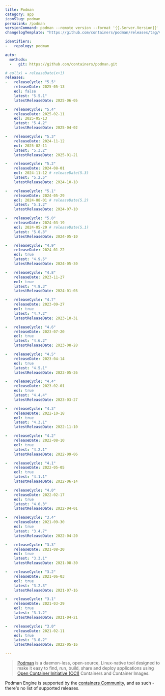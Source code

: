```yaml
---
title: Podman
category: app
iconSlug: podman
permalink: /podman
versionCommand: podman --remote version --format '{{.Server.Version}}'
changelogTemplate: "https://github.com/containers/podman/releases/tag/v__LATEST__"

identifiers:
-   repology: podman

auto:
  methods:
  -   git: https://github.com/containers/podman.git

# eol(x) = releaseDate(x+1)
releases:
-   releaseCycle: "5.5"
    releaseDate: 2025-05-13
    eol: false
    latest: "5.5.1"
    latestReleaseDate: 2025-06-05

-   releaseCycle: "5.4"
    releaseDate: 2025-02-11
    eol: 2025-05-13
    latest: "5.4.2"
    latestReleaseDate: 2025-04-02

-   releaseCycle: "5.3"
    releaseDate: 2024-11-12
    eol: 2025-02-11
    latest: "5.3.2"
    latestReleaseDate: 2025-01-21

-   releaseCycle: "5.2"
    releaseDate: 2024-08-01
    eol: 2024-11-12 # releaseDate(5.3)
    latest: "5.2.5"
    latestReleaseDate: 2024-10-18

-   releaseCycle: "5.1"
    releaseDate: 2024-05-29
    eol: 2024-08-01 # releaseDate(5.2)
    latest: "5.1.2"
    latestReleaseDate: 2024-07-10

-   releaseCycle: "5.0"
    releaseDate: 2024-03-19
    eol: 2024-05-29 # releaseDate(5.1)
    latest: "5.0.3"
    latestReleaseDate: 2024-05-10

-   releaseCycle: "4.9"
    releaseDate: 2024-01-22
    eol: true
    latest: "4.9.5"
    latestReleaseDate: 2024-05-30

-   releaseCycle: "4.8"
    releaseDate: 2023-11-27
    eol: true
    latest: "4.8.3"
    latestReleaseDate: 2024-01-03

-   releaseCycle: "4.7"
    releaseDate: 2023-09-27
    eol: true
    latest: "4.7.2"
    latestReleaseDate: 2023-10-31

-   releaseCycle: "4.6"
    releaseDate: 2023-07-20
    eol: true
    latest: "4.6.2"
    latestReleaseDate: 2023-08-28

-   releaseCycle: "4.5"
    releaseDate: 2023-04-14
    eol: true
    latest: "4.5.1"
    latestReleaseDate: 2023-05-26

-   releaseCycle: "4.4"
    releaseDate: 2023-02-01
    eol: true
    latest: "4.4.4"
    latestReleaseDate: 2023-03-27

-   releaseCycle: "4.3"
    releaseDate: 2022-10-18
    eol: true
    latest: "4.3.1"
    latestReleaseDate: 2022-11-10

-   releaseCycle: "4.2"
    releaseDate: 2022-08-10
    eol: true
    latest: "4.2.1"
    latestReleaseDate: 2022-09-06

-   releaseCycle: "4.1"
    releaseDate: 2022-05-05
    eol: true
    latest: "4.1.1"
    latestReleaseDate: 2022-06-14

-   releaseCycle: "4.0"
    releaseDate: 2022-02-17
    eol: true
    latest: "4.0.3"
    latestReleaseDate: 2022-04-01

-   releaseCycle: "3.4"
    releaseDate: 2021-09-30
    eol: true
    latest: "3.4.7"
    latestReleaseDate: 2022-04-20

-   releaseCycle: "3.3"
    releaseDate: 2021-08-20
    eol: true
    latest: "3.3.1"
    latestReleaseDate: 2021-08-30

-   releaseCycle: "3.2"
    releaseDate: 2021-06-03
    eol: true
    latest: "3.2.3"
    latestReleaseDate: 2021-07-16

-   releaseCycle: "3.1"
    releaseDate: 2021-03-29
    eol: true
    latest: "3.1.2"
    latestReleaseDate: 2021-04-21

-   releaseCycle: "3.0"
    releaseDate: 2021-02-11
    eol: true
    latest: "3.0.2"
    latestReleaseDate: 2022-05-16

---
```


> [Podman](https://podman.io/) is a daemon-less, open-source, Linux-native
> tool designed to make it easy to find, run, build, share and deploy
> applications using [Open Container Initiative (OCI)](https://www.opencontainers.org/)
> Containers and Container Images.

Podman Engine is supported by the [containers Community](https://github.com/containers),
and as such - there's no list of supported releases.
